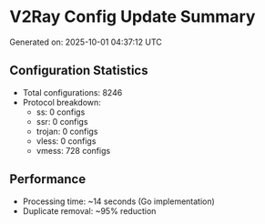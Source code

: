 # V2Ray Config Update Summary
Generated on: 2025-10-01 04:37:12 UTC

## Configuration Statistics
- Total configurations: 8246
- Protocol breakdown:
  - ss: 0 configs
  - ssr: 0 configs
  - trojan: 0 configs
  - vless: 0 configs
  - vmess: 728 configs

## Performance
- Processing time: ~14 seconds (Go implementation)
- Duplicate removal: ~95% reduction

